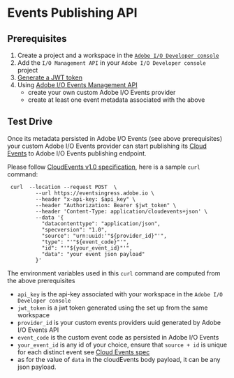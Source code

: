 <!--:nav_order:2-->

# Events Publishing API

## Prerequisites

1. Create a project and a workspace in the [`Adobe I/O Developer console`](https://www.adobe.io/apis/experienceplatform/console/docs.html#!AdobeDocs/adobeio-console/master/projects-empty.md)
2. Add the `I/O Management API` in your `Adobe I/O Developer console` project 
3. [Generate a JWT token](https://www.adobe.io/apis/experienceplatform/console/docs.html#!AdobeDocs/adobeio-console/master/credentials.md)
4. Using [Adobe I/O Events Management API](provider_api.md) 
   * create your own custom Adobe I/O Events provider
   * create at least one event metadata associated with the above

## Test Drive

Once its metadata persisted in Adobe I/O Events (see above prerequisites)
your custom Adobe I/O Events provider can start publishing its 
[Cloud Events]( https://cloudevents.io) to Adobe I/O Events publishing endpoint.

Please follow [CloudEvents v1.0 specification](https://github.com/cloudevents/spec/blob/v1.0/spec.md), 
here is a sample `curl` command:

     curl  --location --request POST  \
             --url https://eventsingress.adobe.io \
             --header "x-api-key: $api_key" \
             --header "Authorization: Bearer $jwt_token" \
             --header 'Content-Type: application/cloudevents+json' \
             --data '{
               "datacontenttype": "application/json",
               "specversion": "1.0",
               "source": "urn:uuid:'"${provider_id}"'",
               "type": "'"${event_code}"'",
               "id": "'"${your_event_id}"'",
               "data": "your event json payload"
             }'


The environment variables used in this `curl` command are computed from the above prerequisites
* `api_key` is the api-key associated with your workspace in the `Adobe I/O Developer console`
* `jwt_token` is a jwt token generated using the set up from the same workspace
* `provider_id` is your custom events providers uuid generated by Adobe I/O Events API
* `event_code` is the custom event code as persisted in Adobe I/O Events
* `your_event_id` is any id of your choice, 
ensure that `source + id` is unique for each distinct event see [Cloud Events spec](https://github.com/cloudevents/spec/blob/v1.0/spec.md#id)
*  as for the value of `data` in the cloudEvents body payload, it can be any json payload.



        
